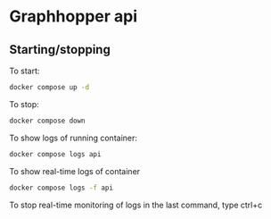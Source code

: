 # Graphhopper api

## Starting/stopping

To start:
```bash
docker compose up -d
```

To stop:
```bash
docker compose down
```

To show logs of running container:
```bash
docker compose logs api
```

To show real-time logs of container
```bash
docker compose logs -f api
```

To stop real-time monitoring of logs in the last command, type ctrl+c
